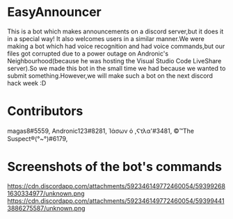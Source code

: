 # EasyAnnouncer

This is a bot which makes announcements on a discord server,but it does it in a special way!
It also welcomes users in a similar manner.We were making a bot which had voice recognition and had voice commands,but our files got corrupted due to a power outage on Andronic's Neighbourhood(because he was hosting the Visual Studio Code LiveShare server).So we made this bot in the small time we had because we wanted to submit something.However,we will make such a bot on the next discord hack week :D

# Contributors
magas8#5559,
Andronic123#8281,
Ἱάσων ὁ ,Ϛτλα'#3481,
©™The Suspect®(°~°)#6179,

# Screenshots of the bot's commands

https://cdn.discordapp.com/attachments/592346149772460054/593992681630334977/unknown.png
https://cdn.discordapp.com/attachments/592346149772460054/593994413886275587/unknown.png
